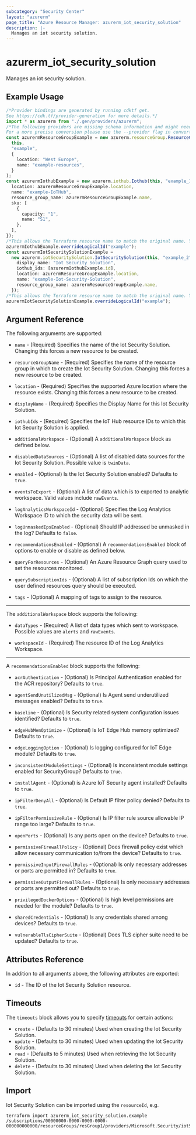 ```yaml
---
subcategory: "Security Center"
layout: "azurerm"
page_title: "Azure Resource Manager: azurerm_iot_security_solution"
description: |-
  Manages an iot security solution.
---
```


# azurerm\_iot\_security\_solution

Manages an iot security solution.

## Example Usage

```typescript
/*Provider bindings are generated by running cdktf get.
See https://cdk.tf/provider-generation for more details.*/
import * as azurerm from "./.gen/providers/azurerm";
/*The following providers are missing schema information and might need manual adjustments to synthesize correctly: azurerm.
For a more precise conversion please use the --provider flag in convert.*/
const azurermResourceGroupExample = new azurerm.resourceGroup.ResourceGroup(
  this,
  "example",
  {
    location: "West Europe",
    name: "example-resources",
  }
);
const azurermIothubExample = new azurerm.iothub.Iothub(this, "example_1", {
  location: azurermResourceGroupExample.location,
  name: "example-IoTHub",
  resource_group_name: azurermResourceGroupExample.name,
  sku: [
    {
      capacity: "1",
      name: "S1",
    },
  ],
});
/*This allows the Terraform resource name to match the original name. You can remove the call if you don't need them to match.*/
azurermIothubExample.overrideLogicalId("example");
const azurermIotSecuritySolutionExample =
  new azurerm.iotSecuritySolution.IotSecuritySolution(this, "example_2", {
    display_name: "Iot Security Solution",
    iothub_ids: [azurermIothubExample.id],
    location: azurermResourceGroupExample.location,
    name: "example-Iot-Security-Solution",
    resource_group_name: azurermResourceGroupExample.name,
  });
/*This allows the Terraform resource name to match the original name. You can remove the call if you don't need them to match.*/
azurermIotSecuritySolutionExample.overrideLogicalId("example");

```

## Argument Reference

The following arguments are supported:

*   `name` - (Required) Specifies the name of the Iot Security Solution. Changing this forces a new resource to be created.

*   `resourceGroupName` - (Required) Specifies the name of the resource group in which to create the Iot Security Solution. Changing this forces a new resource to be created.

*   `location` - (Required) Specifies the supported Azure location where the resource exists. Changing this forces a new resource to be created.

*   `displayName` - (Required) Specifies the Display Name for this Iot Security Solution.

*   `iothubIds` - (Required) Specifies the IoT Hub resource IDs to which this Iot Security Solution is applied.

*   `additionalWorkspace` - (Optional) A `additionalWorkspace` block as defined below.

*   `disabledDataSources` - (Optional) A list of disabled data sources for the Iot Security Solution. Possible value is `twinData`.

*   `enabled` - (Optional) Is the Iot Security Solution enabled? Defaults to `true`.

*   `eventsToExport` - (Optional) A list of data which is to exported to analytic workspace. Valid values include `rawEvents`.

*   `logAnalyticsWorkspaceId` - (Optional) Specifies the Log Analytics Workspace ID to which the security data will be sent.

*   `logUnmaskedIpsEnabled` - (Optional) Should IP addressed be unmasked in the log? Defaults to `false`.

*   `recommendationsEnabled` - (Optional) A `recommendationsEnabled` block of options to enable or disable as defined below.

*   `queryForResources` - (Optional) An Azure Resource Graph query used to set the resources monitored.

*   `querySubscriptionIds` - (Optional) A list of subscription Ids on which the user defined resources query should be executed.

*   `tags` - (Optional) A mapping of tags to assign to the resource.

***

The `additionalWorkspace` block supports the following:

*   `dataTypes` - (Required) A list of data types which sent to workspace. Possible values are `alerts` and `rawEvents`.

*   `workspaceId` - (Required) The resource ID of the Log Analytics Workspace.

***

A `recommendationsEnabled` block supports the following:

*   `acrAuthentication` - (Optional) Is Principal Authentication enabled for the ACR repository? Defaults to `true`.

*   `agentSendUnutilizedMsg` - (Optional) Is Agent send underutilized messages enabled? Defaults to `true`.

*   `baseline` - (Optional) Is Security related system configuration issues identified? Defaults to `true`.

*   `edgeHubMemOptimize` - (Optional) Is IoT Edge Hub memory optimized? Defaults to `true`.

*   `edgeLoggingOption` - (Optional) Is logging configured for IoT Edge module? Defaults to `true`.

*   `inconsistentModuleSettings` - (Optional) Is inconsistent module settings enabled for SecurityGroup? Defaults to `true`.

*   `installAgent` - (Optional) is Azure IoT Security agent installed? Defaults to `true`.

*   `ipFilterDenyAll` - (Optional) Is Default IP filter policy denied? Defaults to `true`.

*   `ipFilterPermissiveRule` - (Optional) Is IP filter rule source allowable IP range too large? Defaults to `true`.

*   `openPorts` - (Optional) Is any ports open on the device? Defaults to `true`.

*   `permissiveFirewallPolicy` - (Optional) Does firewall policy exist which allow necessary communication to/from the device? Defaults to `true`.

*   `permissiveInputFirewallRules` - (Optional) Is only necessary addresses or ports are permitted in? Defaults to `true`.

*   `permissiveOutputFirewallRules` - (Optional) Is only necessary addresses or ports are permitted out? Defaults to `true`.

*   `privilegedDockerOptions` - (Optional) Is high level permissions are needed for the module? Defaults to `true`.

*   `sharedCredentials` - (Optional) Is any credentials shared among devices? Defaults to `true`.

*   `vulnerableTlsCipherSuite` - (Optional) Does TLS cipher suite need to be updated? Defaults to `true`.

## Attributes Reference

In addition to all arguments above, the following attributes are exported:

* `id` - The ID of the Iot Security Solution resource.

## Timeouts

The `timeouts` block allows you to specify [timeouts](https://www.terraform.io/language/resources/syntax#operation-timeouts) for certain actions:

* `create` - (Defaults to 30 minutes) Used when creating the Iot Security Solution.
* `update` - (Defaults to 30 minutes) Used when updating the Iot Security Solution.
* `read` - (Defaults to 5 minutes) Used when retrieving the Iot Security Solution.
* `delete` - (Defaults to 30 minutes) Used when deleting the Iot Security Solution.

## Import

Iot Security Solution can be imported using the `resourceId`, e.g.

```shell
terraform import azurerm_iot_security_solution.example /subscriptions/00000000-0000-0000-0000-000000000000/resourceGroups/resGroup1/providers/Microsoft.Security/iotSecuritySolutions/solution1
```
